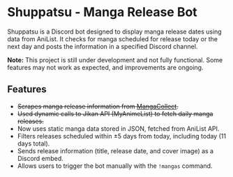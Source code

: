 # Shuppatsu - Manga Release Bot

Shuppatsu is a Discord bot designed to display manga release dates using data from AniList. It checks for manga scheduled for release today or the next day and posts the information in a specified Discord channel.

**Note:** This project is still under development and not fully functional. Some features may not work as expected, and improvements are ongoing.

## Features

- ~~Scrapes manga release information from [MangaCollect](https://www.mangacollec.com/planning).~~
- ~~Used dynamic calls to Jikan API (MyAnimeList) to fetch daily manga releases.~~
- Now uses static manga data stored in JSON, fetched from AniList API.
- Filters releases scheduled within ±5 days from today, including today (11 days total).
- Sends release information (title, release date, and cover image) as a Discord embed.
- Allows users to trigger the bot manually with the `!mangas` command.
